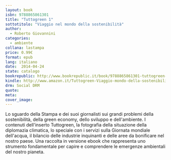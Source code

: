 ```yaml
---
layout: book
isbn: 9788865861301
title: "Tuttogreen 1"
sottotitolo: "Viaggio nel mondo della sostenibilità"
author:
  - Roberto Giovannini
categories:
  - ambiente
collana: lastampa
price: 0.99€
format: epub
lang: italiano
date:  2014-04-24
state: catalogo
bookrepublic: http://www.bookrepublic.it/book/9788865861301-tuttogreen-1-viaggio-nel-mondo-della-sostenibilita/
kindle: http://www.amazon.it/Tuttogreen-Viaggio-mondo-della-sostenibilit%C3%A0-ebook/dp/B00CI9NU4E/
drm: Social DRM
quote:
meta:
cover_image:
---
```

Lo sguardo della Stampa e dei suoi giornalisti sui grandi problemi della sostenibilità, della green economy, dello sviluppo e dell'ambiente. I contenuti dell'inserto Tuttogreen, la fotografia della situazione della diplomazia climatica, lo speciale con i servizi sulla Giornata mondiale dell'acqua, il bilancio delle industrie inquinanti e delle aree da bonificare nel nostro paese. Una raccolta in versione ebook che rappresenta uno strumento fondamentale per capire e comprendere le emergenze ambientali del nostro pianeta.

